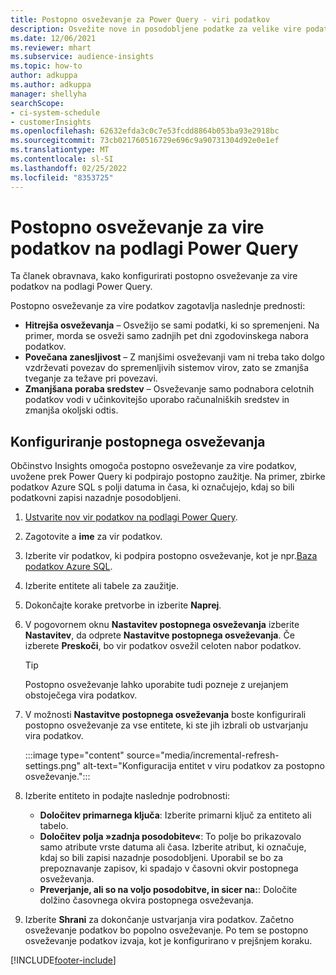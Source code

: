 ```yaml
---
title: Postopno osveževanje za Power Query - viri podatkov
description: Osvežite nove in posodobljene podatke za velike vire podatkov, ki temeljijo na Power Query.
ms.date: 12/06/2021
ms.reviewer: mhart
ms.subservice: audience-insights
ms.topic: how-to
author: adkuppa
ms.author: adkuppa
manager: shellyha
searchScope:
- ci-system-schedule
- customerInsights
ms.openlocfilehash: 62632efda3c0c7e53fcdd8864b053ba93e2918bc
ms.sourcegitcommit: 73cb021760516729e696c9a90731304d92e0e1ef
ms.translationtype: MT
ms.contentlocale: sl-SI
ms.lasthandoff: 02/25/2022
ms.locfileid: "8353725"
---
```

# <a name="incremental-refresh-for-data-sources-based-on-power-query"></a>Postopno osveževanje za vire podatkov na podlagi Power Query

Ta članek obravnava, kako konfigurirati postopno osveževanje za vire podatkov na podlagi Power Query.

Postopno osveževanje za vire podatkov zagotavlja naslednje prednosti:

- **Hitrejša osveževanja** – Osvežijo se sami podatki, ki so spremenjeni. Na primer, morda se osveži samo zadnjih pet dni zgodovinskega nabora podatkov.
- **Povečana zanesljivost** – Z manjšimi osveževanji vam ni treba tako dolgo vzdrževati povezav do spremenljivih sistemov virov, zato se zmanjša tveganje za težave pri povezavi.
- **Zmanjšana poraba sredstev** – Osveževanje samo podnabora celotnih podatkov vodi v učinkovitejšo uporabo računalniških sredstev in zmanjša okoljski odtis.

## <a name="configure-incremental-refresh"></a>Konfiguriranje postopnega osveževanja

Občinstvo Insights omogoča postopno osveževanje za vire podatkov, uvožene prek Power Query ki podpirajo postopno zaužitje. Na primer, zbirke podatkov Azure SQL s polji datuma in časa, ki označujejo, kdaj so bili podatkovni zapisi nazadnje posodobljeni.

1. [Ustvarite nov vir podatkov na podlagi Power Query](connect-power-query.md).

1. Zagotovite a **ime** za vir podatkov.

1. Izberite vir podatkov, ki podpira postopno osveževanje, kot je npr.[Baza podatkov Azure SQL](/power-query/connectors/azuresqldatabase).

1. Izberite entitete ali tabele za zaužitje.

1. Dokončajte korake pretvorbe in izberite **Naprej**.

1. V pogovornem oknu **Nastavitev postopnega osveževanja** izberite **Nastavitev**, da odprete **Nastavitve postopnega osveževanja**. Če izberete **Preskoči**, bo vir podatkov osvežil celoten nabor podatkov.
   > [!TIP]
   > Postopno osveževanje lahko uporabite tudi pozneje z urejanjem obstoječega vira podatkov.

1. V možnosti **Nastavitve postopnega osveževanja** boste konfigurirali postopno osveževanje za vse entitete, ki ste jih izbrali ob ustvarjanju vira podatkov.

   :::image type="content" source="media/incremental-refresh-settings.png" alt-text="Konfiguracija entitet v viru podatkov za postopno osveževanje.":::

1. Izberite entiteto in podajte naslednje podrobnosti:

   - **Določitev primarnega ključa**: Izberite primarni ključ za entiteto ali tabelo.
   - **Določitev polja »zadnja posodobitev«**: To polje bo prikazovalo samo atribute vrste datuma ali časa. Izberite atribut, ki označuje, kdaj so bili zapisi nazadnje posodobljeni. Uporabil se bo za prepoznavanje zapisov, ki spadajo v časovni okvir postopnega osveževanja.
   - **Preverjanje, ali so na voljo posodobitve, in sicer na:**: Določite dolžino časovnega okvira postopnega osveževanja.

1. Izberite **Shrani** za dokončanje ustvarjanja vira podatkov. Začetno osveževanje podatkov bo popolno osveževanje. Po tem se postopno osveževanje podatkov izvaja, kot je konfigurirano v prejšnjem koraku.


[!INCLUDE[footer-include](../includes/footer-banner.md)]
